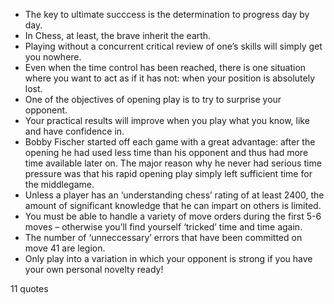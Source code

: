  - The key to ultimate succcess is the determination to progress day by day.
 - In Chess, at least, the brave inherit the earth.
 - Playing without a concurrent critical review of one’s skills will simply get you nowhere.
 - Even when the time control has been reached, there is one situation where you want to act as if it has not: when your position is absolutely lost.
 - One of the objectives of opening play is to try to surprise your opponent.
 - Your practical results will improve when you play what you know, like and have confidence in.
 - Bobby Fischer started off each game with a great advantage: after the opening he had used less time than his opponent and thus had more time available later on. The major reason why he never had serious time pressure was that his rapid opening play simply left sufficient time for the middlegame.
 - Unless a player has an ‘understanding chess’ rating of at least 2400, the amount of significant knowledge that he can impart on others is limited.
 - You must be able to handle a variety of move orders during the first 5-6 moves – otherwise you’ll find yourself ‘tricked’ time and time again.
 - The number of ‘unneccessary’ errors that have been committed on move 41 are legion.
 - Only play into a variation in which your opponent is strong if you have your own personal novelty ready!

11 quotes